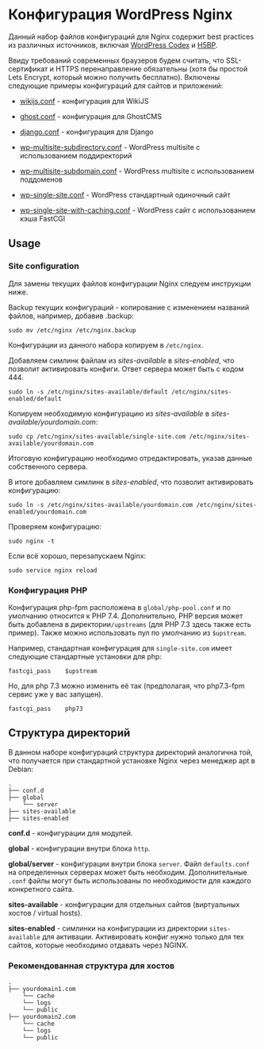 # Конфигурация WordPress Nginx

Данный набор файлов конфигураций для Nginx содержит best practices из различных источников, включая [WordPress Codex](https://codex.wordpress.org/Nginx) и [H5BP](https://github.com/h5bp/server-configs-nginx).

Ввиду требований современных браузеров будем считать, что SSL-сертификат и HTTPS перенаправление обязательны (хотя бы простой Lets Encrypt, который можно получить бесплатно). Включены следующие примеры конфигураций для сайтов и приложений:

- [wikijs.conf](sites-available/wikijs.conf) - конфигурация для WikiJS
- [ghost.conf](sites-available/ghost.conf) - конфигурация для GhostCMS
- [django.conf](sites-available/django.conf) - конфигурация для Django
- [wp-multisite-subdirectory.conf](sites-available/wp-multisite-subdirectory.conf) - WordPress multisite с использованием поддиректорий

- [wp-multisite-subdomain.conf](sites-available/wp-multisite-subdomain.conf) - WordPress multisite с использованием поддоменов

- [wp-single-site.conf](sites-available/wp-single-site.conf) - WordPress стандартный одиночный сайт
- [wp-single-site-with-caching.conf](sites-available/wp-single-site-with-caching.conf) - WordPress сайт с использованием кэша FastCGI

## Usage

### Site configuration

Для замены текущих файлов конфигурации Nginx следуем инструкции ниже.

Backup текущих конфигураций - копирование с изменением названий файлов, например, добавив .backup:

`sudo mv /etc/nginx /etc/nginx.backup`

Конфигурации из данного набора копируем в `/etc/nginx`.

Добавляем симлинк файлам из _sites-available_ в _sites-enabled_, что позволит активировать конфиги. Ответ сервера может быть с кодом 444.

`sudo ln -s /etc/nginx/sites-available/default /etc/nginx/sites-enabled/default`

Копируем необходимую конфигурацию из _sites-available_ в _sites-available/yourdomain.com_:

`sudo cp /etc/nginx/sites-available/single-site.com /etc/nginx/sites-available/yourdomain.com`

Итоговую конфигурацию необходимо отредактировать, указав данные собственного сервера.

В итоге добавляем симлинк в _sites-enabled_, что позволит активировать конфигурацию:

`sudo ln -s /etc/nginx/sites-available/yourdomain.com /etc/nginx/sites-enabled/yourdomain.com`

Проверяем конфигурацию:

`sudo nginx -t`

Если всё хорошо, перезапускаем Nginx:

`sudo service nginx reload`

### Конфигурация PHP

Конфигурация php-fpm расположена в `global/php-pool.conf` и по умолчанию относится к PHP 7.4\. Дополнительно, PHP версия может быть добавлена в директории`/upstreams` (для PHP 7.3 здесь также есть пример). Также можно использовать пул по умолчанию из `$upstream`.

Например, стандартная конфигурация для `single-site.com` имеет следующие стандартные установки для php:

```
fastcgi_pass    $upstream
```

Но, для php 7.3 можно изменить её так (предполагая, что php7.3-fpm сервис уже у вас запущен).

```
fastcgi_pass    php73
```

## Структура директорий

В данном наборе конфигураций структура директорий аналогична той, что получается при стандартной установке Nginx через менеджер apt в Debian:

```
.
├── conf.d
├── global
    └── server
├── sites-available
├── sites-enabled
```

**conf.d** - конфигурации для модулей.

**global** - конфигурации внутри блока `http`.

**global/server** - конфигурации внутри блока `server`. Файл `defaults.conf` на определенных серверах может быть необходим. Дополнительные `.conf` файлы могут быть использованы по необходимости для каждого конкретного сайта.

**sites-available** - конфигурации для отдельных сайтов (виртуальных хостов / virtual hosts).

**sites-enabled** - симлинки на конфигурации из директории `sites-available` для активации. Активировать конфиг нужно только для тех сайтов, которые необходимо отдавать через NGINX.

### Рекомендованная структура для хостов

```
.
├── yourdomain1.com
    └── cache
    └── logs
    └── public
├── yourdomain2.com
    └── cache
    └── logs
    └── public
```
